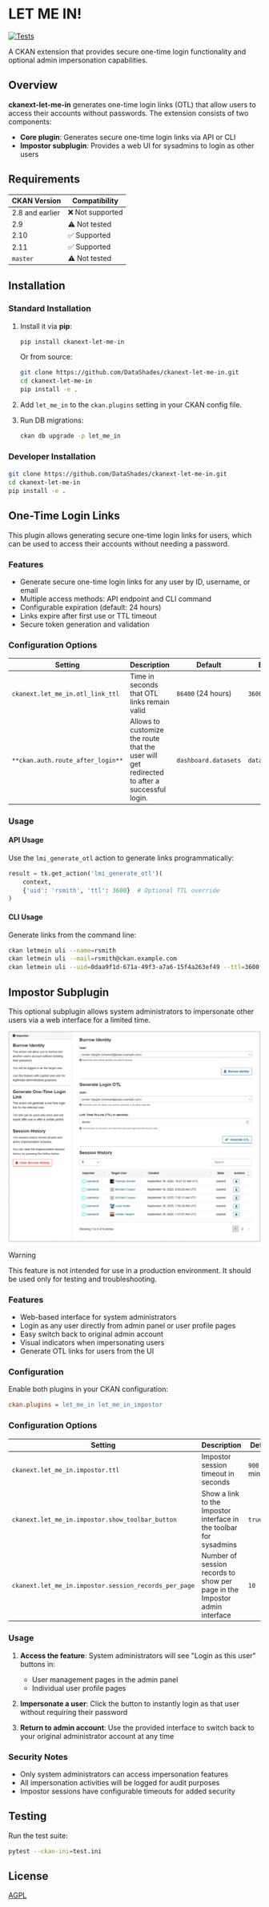 # LET ME IN!

[![Tests](https://github.com/DataShades/ckanext-let-me-in/actions/workflows/test.yml/badge.svg)](https://github.com/DataShades/ckanext-let-me-in/actions/workflows/test.yml)

A CKAN extension that provides secure one-time login functionality and optional admin impersonation capabilities.

## Overview

**ckanext-let-me-in** generates one-time login links (OTL) that allow users to access their accounts without passwords. The extension consists of two components:

- **Core plugin**: Generates secure one-time login links via API or CLI
- **Impostor subplugin**: Provides a web UI for sysadmins to login as other users

## Requirements

| CKAN Version | Compatibility |
|--------------|---------------|
| 2.8 and earlier | ❌ Not supported |
| 2.9 | ⚠️ Not tested |
| 2.10 | ✅ Supported |
| 2.11 | ✅ Supported |
| `master` | ⚠️ Not tested |

## Installation

### Standard Installation


1. Install it via **pip**:
    ```bash
    pip install ckanext-let-me-in
    ```
    Or from source:
    ```bash
    git clone https://github.com/DataShades/ckanext-let-me-in.git
    cd ckanext-let-me-in
    pip install -e .
    ```

2. Add `let_me_in` to the `ckan.plugins` setting in your CKAN config file.
3. Run DB migrations:
    ```sh
    ckan db upgrade -p let_me_in
    ```



### Developer Installation

```bash
git clone https://github.com/DataShades/ckanext-let-me-in.git
cd ckanext-let-me-in
pip install -e .
```

## One-Time Login Links

This plugin allows generating secure one-time login links for users, which can be used to access their accounts without needing a password.

### Features

- Generate secure one-time login links for any user by ID, username, or email
- Multiple access methods: API endpoint and CLI command
- Configurable expiration (default: 24 hours)
- Links expire after first use or TTL timeout
- Secure token generation and validation

### Configuration Options

| Setting | Description | Default | Example |
|---------|-------------|---------|---------|
| `ckanext.let_me_in.otl_link_ttl` | Time in seconds that OTL links remain valid | `86400` (24 hours) | `3600` (1 hour) |
| `**ckan.auth.route_after_login**` | Allows to customize the route that the user will get redirected to after a successful login. | `dashboard.datasets` | `dataset.search` |

### Usage

#### API Usage

Use the `lmi_generate_otl` action to generate links programmatically:

```python
result = tk.get_action('lmi_generate_otl')(
    context,
    {'uid': 'rsmith', 'ttl': 3600}  # Optional TTL override
)
```

#### CLI Usage

Generate links from the command line:

```bash
ckan letmein uli --name=rsmith
ckan letmein uli --mail=rsmith@ckan.example.com
ckan letmein uli --uid=0daa9f1d-671a-49f3-a7a6-15f4a263ef49 --ttl=3600
```

## Impostor Subplugin

This optional subplugin allows system administrators to impersonate other users via a web interface for a limited time.

![impostor admin page](doc/impostor_admin.png)

> [!WARNING]
> This feature is not intended for use in a production environment. It should be used only for testing and troubleshooting.

### Features

- Web-based interface for system administrators
- Login as any user directly from admin panel or user profile pages
- Easy switch back to original admin account
- Visual indicators when impersonating users
- Generate OTL links for users from the UI

### Configuration

Enable both plugins in your CKAN configuration:

```ini
ckan.plugins = let_me_in let_me_in_impostor
```

### Configuration Options

| Setting | Description | Default | Example |
|---------|-------------|---------|---------|
| `ckanext.let_me_in.impostor.ttl` | Impostor session timeout in seconds | `900` (15 minutes) | `7200` (2 hours) |
| `ckanext.let_me_in.impostor.show_toolbar_button` | Show a link to the Impostor interface in the toolbar for sysadmins | `true` | `false` |
| `ckanext.let_me_in.impostor.session_records_per_page` | Number of session records to show per page in the Impostor admin interface | `10` | `50` |

### Usage

1. **Access the feature**: System administrators will see "Login as this user" buttons in:
   - User management pages in the admin panel
   - Individual user profile pages

2. **Impersonate a user**: Click the button to instantly login as that user without requiring their password

3. **Return to admin account**: Use the provided interface to switch back to your original administrator account at any time

### Security Notes

- Only system administrators can access impersonation features
- All impersonation activities will be logged for audit purposes
- Impostor sessions have configurable timeouts for added security

## Testing

Run the test suite:

```bash
pytest --ckan-ini=test.ini
```

## License

[AGPL](https://www.gnu.org/licenses/agpl-3.0.en.html)
